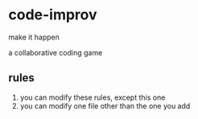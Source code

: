 # code-improv
make it happen

a collaborative coding game

## rules
1. you can modify these rules, except this one
2. you can modify one file other than the one you add


